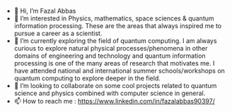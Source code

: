 - 👋 Hi, I’m Fazal Abbas
- 👀 I’m interested in Physics, mathematics, space sciences & quantum information processing. These are the areas that always inspired me to pursue a career as a scientist.
- 🌱 I’m currently exploring the field of quantum computing. I am always curious to explore natural physical processes/phenomena in other domains of engineering and technology and quantum information processing is one of the many areas of research that motivates me. I have attended national and international summer schools/workshops on quantum computing to explore deeper in the field.
- 💞️ I’m looking to collaborate on some cool projects related to quantum science and physics combined with computer science in general.
- 📫 How to reach me : https://www.linkedin.com/in/fazalabbas90397/

<!---
fazalabbas90397/fazalabbas90397 is a ✨ special ✨ repository because its `README.md` (this file) appears on your GitHub profile.
You can click the Preview link to take a look at your changes.
--->
